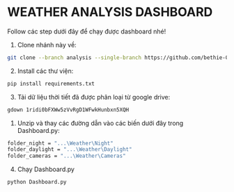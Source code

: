 # WEATHER ANALYSIS DASHBOARD

Follow các step dưới đây để chạy được dashboard nhé!

1. Clone nhánh này về:
```bash
git clone --branch analysis --single-branch https://github.com/bethie-03/SmartTrafficLight.git
```
2. Install các thư viện:
```bash
pip install requirements.txt
```
3. Tải dữ liệu thời tiết đã được phân loại từ google drive:
```bash
gdown 1ridi0bFXWw5zVvRgD1WFwkHunbxn5XQH
```
1. Unzip và thay các đường dẫn vào các biến dưới đây trong Dashboard.py:
```bash
folder_night = "...\Weather\Night"
folder_daylight = "...\Weather\Daylight"
folder_cameras = "...\Weather\Cameras"
```
4. Chạy Dashboard.py
```bash
python Dashboard.py
```